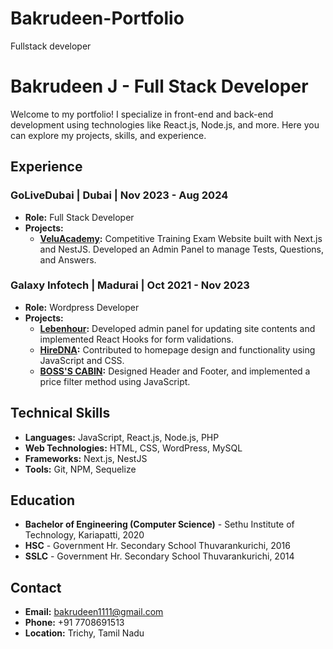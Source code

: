 # Bakrudeen-Portfolio
Fullstack developer

# Bakrudeen J - Full Stack Developer

Welcome to my portfolio! I specialize in front-end and back-end development using technologies like React.js, Node.js, and more. Here you can explore my projects, skills, and experience.

## Experience

### GoLiveDubai | Dubai | Nov 2023 - Aug 2024
- **Role:** Full Stack Developer
- **Projects:**
  - **[VeluAcademy](https://veluacademy.com/):** Competitive Training Exam Website built with Next.js and NestJS. Developed an Admin Panel to manage Tests, Questions, and Answers.

### Galaxy Infotech | Madurai | Oct 2021 - Nov 2023
- **Role:** Wordpress Developer
- **Projects:**
  - **[Lebenhour](https://dev.lebonheur.in/):** Developed admin panel for updating site contents and implemented React Hooks for form validations.
  - **[HireDNA](https://hiredna.com/):** Contributed to homepage design and functionality using JavaScript and CSS.
  - **[BOSS'S CABIN](https://www.bossescabin.com/):** Designed Header and Footer, and implemented a price filter method using JavaScript.

## Technical Skills
- **Languages:** JavaScript, React.js, Node.js, PHP
- **Web Technologies:** HTML, CSS, WordPress, MySQL
- **Frameworks:** Next.js, NestJS
- **Tools:** Git, NPM, Sequelize

## Education
- **Bachelor of Engineering (Computer Science)** - Sethu Institute of Technology, Kariapatti, 2020
- **HSC** - Government Hr. Secondary School Thuvarankurichi, 2016
- **SSLC** - Government Hr. Secondary School Thuvarankurichi, 2014

## Contact
- **Email:** bakrudeen1111@gmail.com
- **Phone:** +91 7708691513
- **Location:** Trichy, Tamil Nadu

